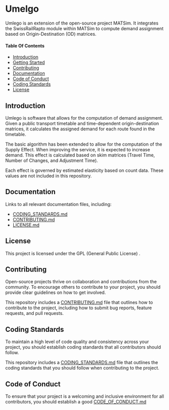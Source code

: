 # Umelgo

Umlego is an extension of the open-source project MATSim. It integrates the SwissRailRapto module
within MATSim to compute demand assignment based on Origin-Destination (OD) matrices.

#### Table Of Contents

- [Introduction](#Introduction)
- [Getting Started](#Getting-Started)
- [Contributing](#Contributing)
- [Documentation](#Documentation)
- [Code of Conduct](#code-of-conduct)
- [Coding Standards](#coding-standards)
- [License](#License)

## Introduction

Umlego is software that allows for the computation of demand assignment. Given a public transport
timetable and time-dependent origin-destination matrices, it calculates the assigned demand for each
route found in the timetable.

The basic algorithm has been extended to allow for the computation of the Supply Effect. When
improving the service, it is expected to increase demand. This effect is calculated based on skim
matrices (Travel Time, Number of Changes, and Adjustment Time).

Each effect is governed by estimated elasticity based on count data. These values are not included
in this repository.

## Documentation

Links to all relevant documentation files, including:

- [CODING_STANDARDS.md](CODING_STANDARDS.md)
- [CONTRIBUTING.md](CONTRIBUTING.md)
- [LICENSE.md](LICENSE.md)

<a id="License"></a>

## License

This project is licensed under the GPL (General Public License) .

<a id="Contributing"></a>

## Contributing

Open-source projects thrive on collaboration and contributions from the community. To encourage
others to contribute to your project, you should provide clear guidelines on how to get involved.

This repository includes a [CONTRIBUTING.md](CONTRIBUTING.md) file that outlines how to contribute
to the project, including how to submit bug reports, feature requests, and pull requests.

<a id="coding-standards"></a>

## Coding Standards

To maintain a high level of code quality and consistency across your project, you should establish
coding standards that all contributors should follow.

This repository includes a [CODING_STANDARDS.md](CODING_STANDARDS.md) file that outlines the coding
standards that you should follow when contributing to the project.

<a id="code-of-conduct"></a>

## Code of Conduct

To ensure that your project is a welcoming and inclusive environment for all contributors, you
should establish a good [CODE_OF_CONDUCT.md](CODE_OF_CONDUCT.md)
